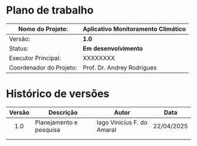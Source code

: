 # Plano de trabalho

| Nome do Projeto:        |**Aplicativo Monitoramento Climático**|
| ----------------------- | ------------------------------------ |
| Versão:                 | **1.0**                              |
| Status:                 | **Em desenvolvimento**               |
| Executor Principal:     | XXXXXXXX                             |
| Coordenador do Projeto: | Prof. Dr. Andrey Rodrigues           |

# Histórico de versões
| Versão |         Descrição        |         Autor               |    Data    |
| :---:  |            ---           |          ---                |   :---:    |
| 1.0    | Planejamento e pesquisa  |  Iago Vinicius F. do Amaral | 22/04/2025 |
|        |                          |                             |            |
|        |                          |                             |            |
